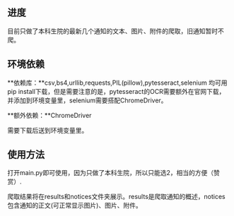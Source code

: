 ## 进度

目前只做了本科生院的最新几个通知的文本、图片、附件的爬取，旧通知暂时不爬。

## 环境依赖

**依赖库：**csv,bs4,urllib,requests,PIL(pillow),pytesseract,selenium
均可用pip install下载，但是需要注意的是，pytesseract的OCR需要额外在官网下载，并添加到环境变量里，selenium需要搭配ChromeDriver。

**额外依赖：**ChromeDriver

需要下载后送到环境变量里。

## 使用方法

打开main.py即可使用，因为只做了本科生院，所以只能选2，相当的方便（赞赏）.

爬取结果将在results和notices文件夹展示。results是爬取通知的概述，notices包含通知的正文(可正常显示图片)、图片、附件。
